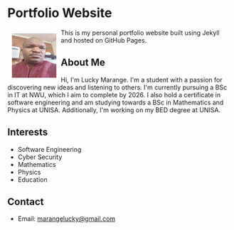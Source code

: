 # Portfolio Website

<img src="img.jpg" alt="Profile Picture" style="float: left; width: 100px; height: 100px; margin: 10px;">

This is my personal portfolio website built using Jekyll and hosted on GitHub Pages.

## About Me
Hi, I'm Lucky Marange. I'm a student with a passion for discovering new ideas and listening to others. I'm currently pursuing a BSc in IT at NWU, which I aim to complete by 2026. I also hold a certificate in software engineering and am studying towards a BSc in Mathematics and Physics at UNISA. Additionally, I'm working on my BED degree at UNISA.

## Interests
* Software Engineering
* Cyber Security
* Mathematics
* Physics
* Education

## Contact
* Email: [marangelucky@gmail.com](mailto:marangelucky@gmail.com)
